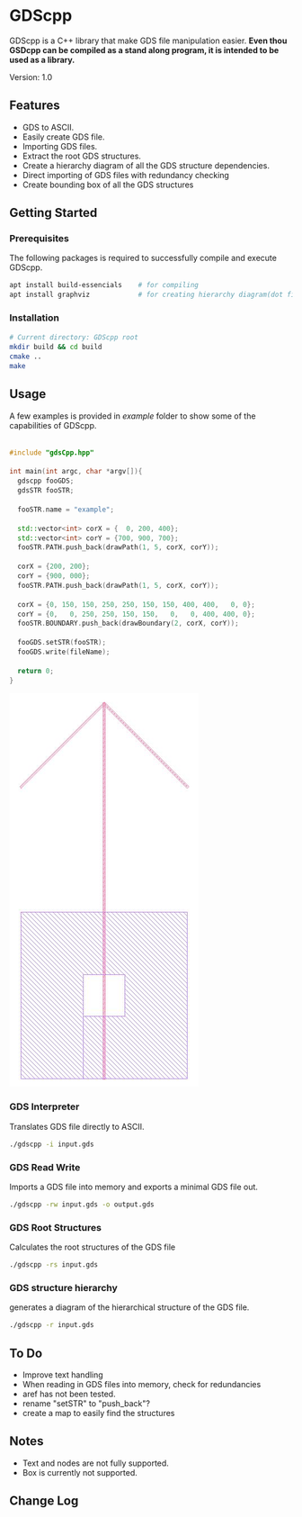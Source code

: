 # GDScpp

GDScpp is a C++ library that make GDS file manipulation easier. __Even thou GSDcpp can be compiled as a stand along program, it is intended to be used as a library.__

Version: 1.0

## Features

* GDS to ASCII.
* Easily create GDS file.
* Importing GDS files.
* Extract the root GDS structures.
* Create a hierarchy diagram of all the GDS structure dependencies.
* Direct importing of GDS files with redundancy checking
* Create bounding box of all the GDS structures

## Getting Started

### Prerequisites

The following packages is required to successfully compile and execute GDScpp.

``` bash
apt install build-essencials    # for compiling
apt install graphviz            # for creating hierarchy diagram(dot file)
```

### Installation

``` bash
# Current directory: GDScpp root
mkdir build && cd build
cmake ..
make
```

## Usage

A few examples is provided in _example_ folder to show some of the capabilities of GDScpp.

``` cpp

#include "gdsCpp.hpp"

int main(int argc, char *argv[]){
  gdscpp fooGDS;
  gdsSTR fooSTR;

  fooSTR.name = "example";

  std::vector<int> corX = {  0, 200, 400};
  std::vector<int> corY = {700, 900, 700};
  fooSTR.PATH.push_back(drawPath(1, 5, corX, corY));

  corX = {200, 200};
  corY = {900, 000};
  fooSTR.PATH.push_back(drawPath(1, 5, corX, corY));

  corX = {0, 150, 150, 250, 250, 150, 150, 400, 400,   0, 0};
  corY = {0,   0, 250, 250, 150, 150,   0,   0, 400, 400, 0};
  fooSTR.BOUNDARY.push_back(drawBoundary(2, corX, corY));

  fooGDS.setSTR(fooSTR);
  fooGDS.write(fileName);

  return 0;
}

```

![gdsExample](gdsExample.jpg)

### GDS Interpreter

Translates GDS file directly to ASCII.

``` bash
./gdscpp -i input.gds
```

### GDS Read Write

Imports a GDS file into memory and exports a minimal GDS file out.

``` bash
./gdscpp -rw input.gds -o output.gds
```

### GDS Root Structures

Calculates the root structures of the GDS file

``` bash
./gdscpp -rs input.gds
```

### GDS structure hierarchy

generates a diagram of the hierarchical structure of the GDS file.

``` bash
./gdscpp -r input.gds
```

## To Do
* Improve text handling
* When reading in GDS files into memory, check for redundancies
* aref has not been tested.
* rename "setSTR" to "push_back"?
* create a map to easily find the structures

## Notes
* Text and nodes are not fully supported.
* Box is currently not supported.

## Change Log
